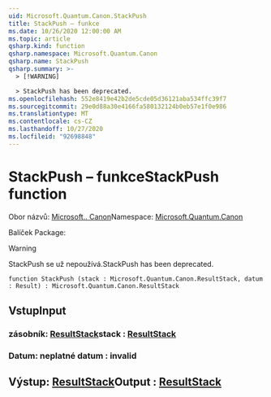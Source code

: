 ```yaml
---
uid: Microsoft.Quantum.Canon.StackPush
title: StackPush – funkce
ms.date: 10/26/2020 12:00:00 AM
ms.topic: article
qsharp.kind: function
qsharp.namespace: Microsoft.Quantum.Canon
qsharp.name: StackPush
qsharp.summary: >-
  > [!WARNING]

  > StackPush has been deprecated.
ms.openlocfilehash: 552e8419e42b2de5cde05d36121aba534ffc39f7
ms.sourcegitcommit: 29e0d88a30e4166fa580132124b0eb57e1f0e986
ms.translationtype: MT
ms.contentlocale: cs-CZ
ms.lasthandoff: 10/27/2020
ms.locfileid: "92698848"
---
```

# <a name="stackpush-function"></a><span data-ttu-id="a2c0b-102">StackPush – funkce</span><span class="sxs-lookup"><span data-stu-id="a2c0b-102">StackPush function</span></span>

<span data-ttu-id="a2c0b-103">Obor názvů: [Microsoft.. Canon](xref:Microsoft.Quantum.Canon)</span><span class="sxs-lookup"><span data-stu-id="a2c0b-103">Namespace: [Microsoft.Quantum.Canon](xref:Microsoft.Quantum.Canon)</span></span>

<span data-ttu-id="a2c0b-104">Balíček [](https://nuget.org/packages/)</span><span class="sxs-lookup"><span data-stu-id="a2c0b-104">Package: [](https://nuget.org/packages/)</span></span>


> [!WARNING]
> <span data-ttu-id="a2c0b-105">StackPush se už nepoužívá.</span><span class="sxs-lookup"><span data-stu-id="a2c0b-105">StackPush has been deprecated.</span></span>



```qsharp
function StackPush (stack : Microsoft.Quantum.Canon.ResultStack, datum : Result) : Microsoft.Quantum.Canon.ResultStack
```


## <a name="input"></a><span data-ttu-id="a2c0b-106">Vstup</span><span class="sxs-lookup"><span data-stu-id="a2c0b-106">Input</span></span>

### <a name="stack--resultstack"></a><span data-ttu-id="a2c0b-107">zásobník: [ResultStack](xref:Microsoft.Quantum.Canon.ResultStack)</span><span class="sxs-lookup"><span data-stu-id="a2c0b-107">stack : [ResultStack](xref:Microsoft.Quantum.Canon.ResultStack)</span></span>




### <a name="datum--__invalidresult__"></a><span data-ttu-id="a2c0b-108">Datum: __neplatné <Result>__</span><span class="sxs-lookup"><span data-stu-id="a2c0b-108">datum : __invalid<Result>__</span></span>





## <a name="output--resultstack"></a><span data-ttu-id="a2c0b-109">Výstup: [ResultStack](xref:Microsoft.Quantum.Canon.ResultStack)</span><span class="sxs-lookup"><span data-stu-id="a2c0b-109">Output : [ResultStack](xref:Microsoft.Quantum.Canon.ResultStack)</span></span>

